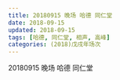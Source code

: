 ```yaml
---
title: 20180915 晚场 哈德 同仁堂
date: 2018-09-15
updated: 2018-09-15
tags: [哈德, 同仁堂, 相声, 高峰]
categories: (2018)戊戌年场次 
---
```

20180915 晚场 哈德 同仁堂
